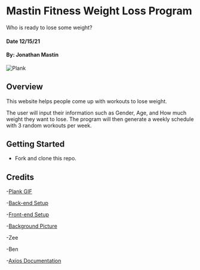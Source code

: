 # Mastin Fitness Weight Loss Program
Who is ready to lose some weight?
#### Date 12/15/21
#### By: Jonathan Mastin

![Plank](https://mir-s3-cdn-cf.behance.net/project_modules/max_1200/a8048480486129.5ce2e67ba3247.gif)

## Overview
This website helps people come up with workouts to lose weight.

The user will input their information such as Gender, Age, and How much weight they want to lose. The program will then generate a weekly schedule with 3 random workouts per week.

## Getting Started
- Fork and clone this repo.

## Credits
-[Plank GIF](https://www.behance.net/gallery/80486129/The-Best-Exercises-GIFs)

-[Back-end Setup](https://github.com/SEI-R-11-8/u2_hw_mongoose_plants)

-[Front-end Setup](https://github.com/SEI-R-11-8/u2_lesson_react_router)

-[Background Picture](https://unsplash.com/photos/w95BkIgqkqY)

-Zee

-Ben

-[Axios Documentation](https://www.atatus.com/blog/how-to-perform-http-requests-with-axios-a-complete-guide/#axios-request-methods)
